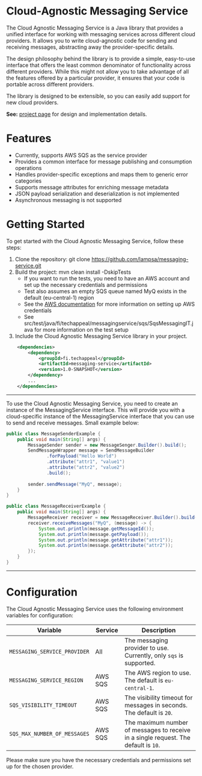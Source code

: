 # Cloud-Agnostic Messaging Service
The Cloud Agnostic Messaging Service is a Java library that provides a unified interface for 
working with messaging services across different cloud providers. It allows you to write 
cloud-agnostic code for sending  and receiving messages, abstracting away the provider-specific 
details.

The design philosophy behind the library is to provide a simple, easy-to-use interface that offers
the least common denominator of functionality across different providers. While this might not allow
you to take advantage of all the features offered by a particular provider, it ensures that your code
is portable across different providers.

The library is designed to be extensible, so you can easily add support for new cloud providers.

**See:** [project page](https://github.com/lampsa/messaging-service/wiki/Cloud-Agnostic-Messaging-Service) for design and implementation details.

# Features
- Currently, supports AWS SQS as the service provider
- Provides a common interface for message publishing and consumption operations
- Handles provider-specific exceptions and maps them to generic error categories
- Supports message attributes for enriching message metadata
- JSON payload serialization and deserialization is not implemented
- Asynchronous messaging is not supported

# Getting Started
To get started with the Cloud Agnostic Messaging Service, follow these steps:
1. Clone the repository: git clone https://github.com/lampsa/messaging-service.git
2. Build the project: mvn clean install -DskipTests
   - If you want to run the tests, you need to have an AWS account and set up the necessary credentials and permissions
   - Test also assumes an empty SQS queue named MyQ exists in the default (eu-central-1) region
   - See the [AWS documentation](https://docs.aws.amazon.com/sdk-for-java/v1/developer-guide/setup-credentials.html) for more information on setting up AWS credentials
   - See src/test/java/fi/techappeal/messagingservice/sqs/SqsMessagingIT.java for more information on the test setup
3. Include the Cloud Agnostic Messaging Service library in your project.

```xml
    <dependencies>
        <dependency>
            <groupId>fi.techappeal</groupId>
            <artifactId>messaging-service</artifactId>
            <version>1.0-SNAPSHOT</version>
        </dependency>
        ...
    </dependencies>
```
---
To use the Cloud Agnostic Messaging Service, you need to create an instance of the MessagingService interface.
This will provide you with a cloud-specific instance of the MessagingService interface that you can use to send 
and receive messages. Small example below:

```java
public class MessageSenderExample {
    public void main(String[] args) {
        MessageSender sender = new MessageSenger.Builder().build();
        SendMessageWrapper message = SendMessageBuilder
               .forPayload("Hello World")
               .attribute("attr1", "value1")
               .attribute("attr2", "value2")
               .build();
        
        sender.sendMessage("MyQ", message);
    }
}
```
```java
public class MessageReceiverExample {
    public void main(String[] args) {
        MessageReceiver receiver = new MessageReceiver.Builder().build();
        receiver.receiveMessages("MyQ", (message) -> {
            System.out.println(message.getMessageId());
            System.out.println(message.getPayload());
            System.out.println(message.getAttribute("attr1"));
            System.out.println(message.getAttribute("attr2"));
        });
    }
}
```
---
# Configuration
The Cloud Agnostic Messaging Service uses the following environment variables for configuration:

| Variable                    | Service | Description                                                                         |
|-----------------------------| --- |-------------------------------------------------------------------------------------|
| `MESSAGING_SERVICE_PROVIDER` | All | The messaging provider to use. Currently, only `sqs` is supported.                  |
| `MESSAGING_SERVICE_REGION`  | AWS SQS | The AWS region to use. The default is `eu-central-1`.                               |
| `SQS_VISIBILITY_TIMEOUT`    | AWS SQS | The visibility timeout for messages in seconds. The default is `20`.                |
| `SQS_MAX_NUMBER_OF_MESSAGES`| AWS SQS | The maximum number of messages to receive in a single request. The default is `10`. |

Please make sure you have the necessary credentials and permissions set up for the chosen provider.

